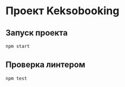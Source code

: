 # Проект Keksobooking

## Запуск проекта

```bash
npm start
```

## Проверка линтером

```bash
npm test
```
